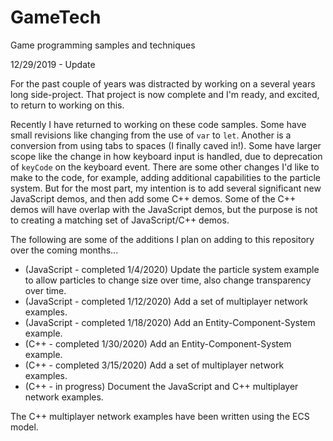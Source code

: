 # GameTech
Game programming samples and techniques

12/29/2019 - Update

For the past couple of years was distracted by working on a several years long side-project.  That project is now complete and I'm ready, and excited, to return to working on this.

Recently I have returned to working on these code samples.  Some have small revisions like changing from the use of `var` to `let`.  Another is a conversion from using tabs to spaces (I finally caved in!).  Some have larger scope like the change in how keyboard input is handled, due to deprecation of `keyCode` on the keyboard event.  There are some other changes I'd like to make to the code, for example, adding additional capabilities to the particle system.  But for the most part, my intention is to add several significant new JavaScript demos, and then add some C++ demos.  Some of the C++ demos will have overlap with the JavaScript demos, but the purpose is not to creating a matching set of JavaScript/C++ demos.

The following are some of the additions I plan on adding to this repository over the coming months...

* (JavaScript - completed 1/4/2020) Update the particle system example to allow particles to change size over time, also change transparency over time.
* (JavaScript - completed 1/12/2020) Add a set of multiplayer network examples.
* (JavaScript - completed 1/18/2020) Add an Entity-Component-System example.
* (C++ - completed 1/30/2020) Add an Entity-Component-System example.
* (C++ - completed 3/15/2020) Add a set of multiplayer network examples.
* (C++ - in progress) Document the JavaScript and C++ multiplayer network examples.

The C++ multiplayer network examples have been written using the ECS model.
